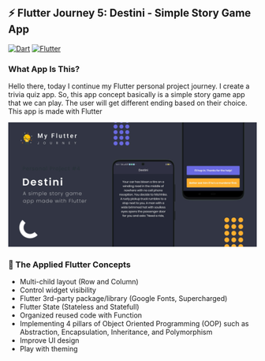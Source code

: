 ## ⚡ Flutter Journey 5: Destini - Simple Story Game App

[<img alt="Dart" src="https://img.shields.io/badge/dart-%230175C2.svg?&style=for-the-badge&logo=dart&logoColor=white"/>][dart]
[<img alt="Flutter" src="https://img.shields.io/badge/Flutter%20-%2302569B.svg?&style=for-the-badge&logo=Flutter&logoColor=white" />][flutter]

### What App Is This? 
Hello there, today I continue my Flutter personal project journey. I create a trivia quiz app. So, this app concept basically is a simple story game app that we can play. The user will get different ending based on their choice. This app is made with Flutter

<img alt="Destini" src="https://raw.githubusercontent.com/codestronaut/flutter-challenge-destini/main/assets/Preview.jpg" />

### 🌱 The Applied Flutter Concepts
- Multi-child layout (Row and Column)
- Control widget visibility
- Flutter 3rd-party package/library (Google Fonts, Supercharged)
- Flutter State (Stateless and Statefull)
- Organized reused code with Function
- Implementing 4 pillars of Object Oriented Programming (OOP) such as Abstraction, Encapsulation, Inheritance, and Polymorphism
- Improve UI design
- Play with theming

[dart]: https://dart.dev
[flutter]: https://flutter.dev
